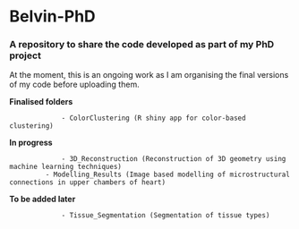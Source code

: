 # Belvin-PhD
### A repository to share the code developed as part of my PhD project

At the moment, this is an ongoing work as I am organising the final versions of my code before uploading them. 

**Finalised folders** 

                 - ColorClustering (R shiny app for color-based clustering)

**In progress**  
                
                 - 3D_Reconstruction (Reconstruction of 3D geometry using machine learning techniques)
		     - Modelling_Results (Image based modelling of microstructural connections in upper chambers of heart)
				 
**To be added later**  
                
                                 
                 - Tissue_Segmentation (Segmentation of tissue types)
